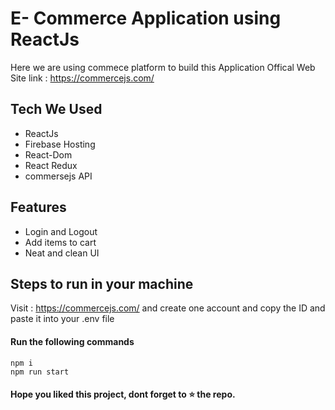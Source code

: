 # E- Commerce Application using ReactJs

Here we are using commece platform to build this Application
Offical Web Site link : https://commercejs.com/

## Tech We Used

- ReactJs
- Firebase Hosting
- React-Dom
- React Redux
- commersejs API

## Features

- Login and Logout
- Add items to cart
- Neat and clean UI

## Steps to run in your machine

Visit : https://commercejs.com/ and create one account and copy the ID and paste it into your .env file

#### Run the following commands
```
npm i
npm run start
```




#### Hope you liked this project, dont forget to ⭐ the repo.
